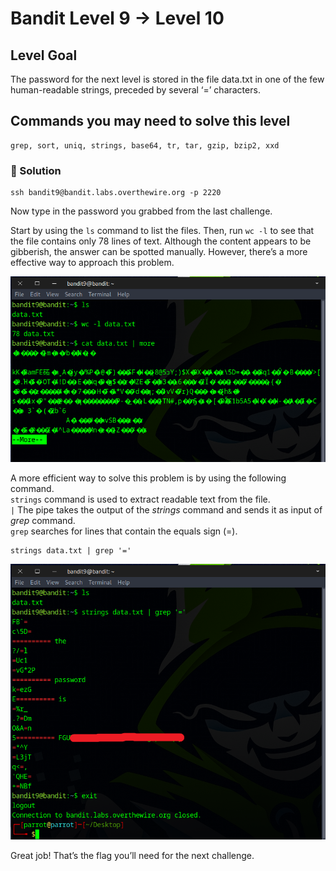 # Bandit Level 9 → Level 10

## Level Goal

The password for the next level is stored in the file data.txt in one of the few human-readable strings, preceded by several ‘=’ characters.

## Commands you may need to solve this level

    grep, sort, uniq, strings, base64, tr, tar, gzip, bzip2, xxd


### 🔑 Solution

```
ssh bandit9@bandit.labs.overthewire.org -p 2220
```
Now type in the password you grabbed from the last challenge.

Start by using the `ls` command to list the files. Then, run `wc -l` to see that the file contains only 78 lines of text. Although the content appears to be gibberish, the answer can be spotted manually. However, there’s a more effective way to approach this problem.

![b9s1](b9s1.png)

A more efficient way to solve this problem is by using the following command.  
`strings` command is used to extract readable text from the file.  
`|` The pipe takes the output of the *strings* command and sends it as input of *grep* command.  
`grep` searches for lines that contain the equals sign (=).
```
strings data.txt | grep '='
```
![b9s2](b9s2.png)


Great job! That’s the flag you’ll need for the next challenge.


